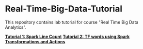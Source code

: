 # Real-Time-Big-Data-Tutorial
This repository contains lab tutorial for course "Real Time Big Data Analytics".

**[Tutorial 1: Spark Line Count](https://github.com/marmikpatel2621/Real-Time-Big-Data-Tutorial/wiki/Tutorial-1:--Spark-Line-Count)** 
**[Tutorial 2: TF words using Spark Transformations and Actions](https://github.com/marmikpatel2621/Real-Time-Big-Data-Tutorial/wiki/Tutorial-2:-TF-Words-using-Spark-using-Transformations-and-Actions)**

